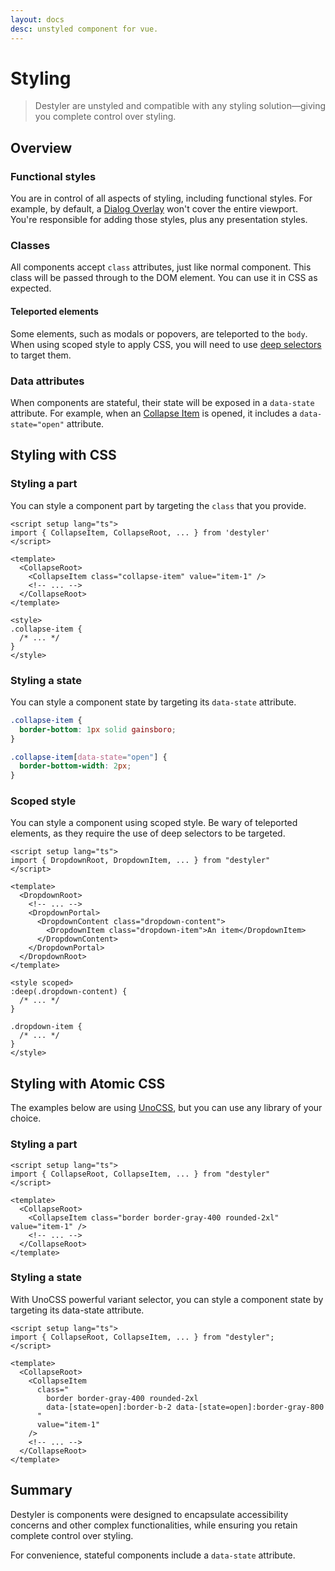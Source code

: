 ```yaml
---
layout: docs
desc: unstyled component for vue.
---
```


# Styling

> Destyler are unstyled and compatible with any styling solution—giving you complete control over styling.

## Overview

### Functional styles

You are in control of all aspects of styling, including functional styles. For example, by default, a [Dialog Overlay](../components/dialog) won't cover the entire viewport. You're responsible for adding those styles, plus any presentation styles.

### Classes

All components accept `class` attributes, just like normal component. This class will be passed through to the DOM element. You can use it in CSS as expected.

#### Teleported elements

Some elements, such as modals or popovers, are teleported to the `body`. When using scoped style to apply CSS, you will need to use [deep selectors](https://vuejs.org/api/sfc-css-features.html#deep-selectors) to target them.

### Data attributes

When components are stateful, their state will be exposed in a `data-state` attribute. For example, when an [Collapse Item](../components/collapse) is opened, it includes a `data-state="open"` attribute.

## Styling with CSS

### Styling a part

You can style a component part by targeting the `class` that you provide.

```vue
<script setup lang="ts">
import { CollapseItem, CollapseRoot, ... } from 'destyler'
</script>

<template>
  <CollapseRoot>
    <CollapseItem class="collapse-item" value="item-1" />
    <!-- ... -->
  </CollapseRoot>
</template>

<style>
.collapse-item {
  /* ... */
}
</style>
```

### Styling a state

You can style a component state by targeting its `data-state` attribute.

```css
.collapse-item {
  border-bottom: 1px solid gainsboro;
}

.collapse-item[data-state="open"] {
  border-bottom-width: 2px;
}
```

### Scoped style

You can style a component using scoped style. Be wary of teleported elements, as they require the use of deep selectors to be targeted.

```vue
<script setup lang="ts">
import { DropdownRoot, DropdownItem, ... } from "destyler"
</script>

<template>
  <DropdownRoot>
    <!-- ... -->
    <DropdownPortal>
      <DropdownContent class="dropdown-content">
        <DropdownItem class="dropdown-item">An item</DropdownItem>
      </DropdownContent>
    </DropdownPortal>
  </DropdownRoot>
</template>

<style scoped>
:deep(.dropdown-content) {
  /* ... */
}

.dropdown-item {
  /* ... */
}
</style>
```

## Styling with Atomic CSS

The examples below are using [UnoCSS](https://unocss.dev/), but you can use any library of your choice.

### Styling a part

```vue
<script setup lang="ts">
import { CollapseRoot, CollapseItem, ... } from "destyler"
</script>

<template>
  <CollapseRoot>
    <CollapseItem class="border border-gray-400 rounded-2xl" value="item-1" />
    <!-- ... -->
  </CollapseRoot>
</template>
```

### Styling a state

With UnoCSS powerful variant selector, you can style a component state by targeting its data-state attribute.

```vue
<script setup lang="ts">
import { CollapseRoot, CollapseItem, ... } from "destyler";
</script>

<template>
  <CollapseRoot>
    <CollapseItem
      class="
        border border-gray-400 rounded-2xl
        data-[state=open]:border-b-2 data-[state=open]:border-gray-800
      "
      value="item-1"
    />
    <!-- ... -->
  </CollapseRoot>
</template>
```

## Summary

Destyler is components were designed to encapsulate accessibility concerns and other complex functionalities, while ensuring you retain complete control over styling.

For convenience, stateful components include a `data-state` attribute.

